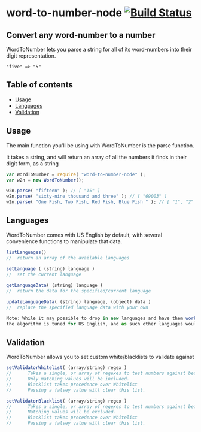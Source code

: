 # word-to-number-node [![Build Status](https://travis-ci.org/daraeman/word-to-number-node.svg?branch=master)](https://travis-ci.org/daraeman/word-to-number-node)

## Convert any word-number to a number
WordToNumber lets you parse a string for all of its word-numbers into their digit representation.

```"five" => "5"```

## Table of contents

- [Usage](#usage)
- [Languages](#languages)
- [Validation](#validation)

## Usage
The main function you'll be using with WordToNumber is the parse function.

It takes a string, and will return an array of all the numbers it finds in their digit form, as a string

```js
var WordToNumber = require( "word-to-number-node" );
var w2n = new WordToNumber();

w2n.parse( "fifteen" ); // [ "15" ]
w2n.parse( "sixty-nine thousand and three" ); // [ "69003" ]
w2n.parse( "One Fish, Two Fish, Red Fish, Blue Fish " ); // [ "1", "2" ]
```

## Languages
WordToNumber comes with US English by default, with several convenience functions to manipulate that data.

```js
listLanguages()
//  return an array of the available languages
  
setLanguage ( (string) language )
//  set the current language

getLanguageData( (string) language )
//  return the data for the specified/current language

updateLanguageData( (string) language, (object) data )
//  replace the specified language data with your own

Note: While it may possible to drop in new languages and have them work (Like UK English for example),
the algorithm is tuned for US English, and as such other languages would have to follow the same pattern to work correctly
```

## Validation
WordToNumber allows you to set custom white/blacklists to validate against

```js
setValidatorWhitelist( (array/string) regex )
//		Takes a single, or array of regexes to test numbers against before parsing.
//		Only matching values will be included.
//		Blacklist takes precedence over Whitelist
//		Passing a falsey value will clear this list.

setValidatorBlacklist( (array/string) regex )
//		Takes a single, or array of regexes to test numbers against before parsing.
//		Matching values will be excluded.
//		Blacklist takes precedence over Whitelist
//		Passing a falsey value will clear this list.

```
